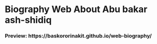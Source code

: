 # Biography Web About Abu bakar ash-shidiq
<h3>Preview: https://baskororinakit.github.io/web-biography/</h3>
